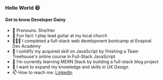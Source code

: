 ### Hello World 😄 

#### Get to know Developer Dainy

- 👯 Pronouns: She/Her
- 🎸 Fun fact: I play lead guitar at my local church
- 👩🏽‍🎓 I completed a full-stack web development bootcamp at Enspiral Dev Academy
- 🔭 I solidify my acquired skill on JavaScript by finishing a Team Treehouse's online course in Full-Stack JavaScript
- 🌱 I’m currently learning MERN Stack by building a full-stack blog project
- 🤔 I want to expand my knowledge and skills in UX Design
- 📫 How to reach me: <a href="https://www.linkedin.com/in/developerdainy" target="-blank">LinkedIn

